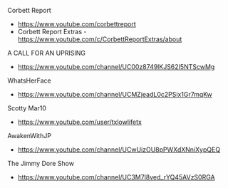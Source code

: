 Corbett Report

- https://www.youtube.com/corbettreport
- Corbett Report Extras - https://www.youtube.com/c/CorbettReportExtras/about

A CALL FOR AN UPRISING

- https://www.youtube.com/channel/UC00z8749lKJS62I5NTScwMg

WhatsHerFace

- https://www.youtube.com/channel/UCMZjeadL0c2PSix1Gr7mqKw

Scotty Mar10

- https://www.youtube.com/user/txlowlifetx

AwakenWithJP

- https://www.youtube.com/channel/UCwUizOU8pPWXdXNniXypQEQ

The Jimmy Dore Show

- https://www.youtube.com/channel/UC3M7l8ved_rYQ45AVzS0RGA
